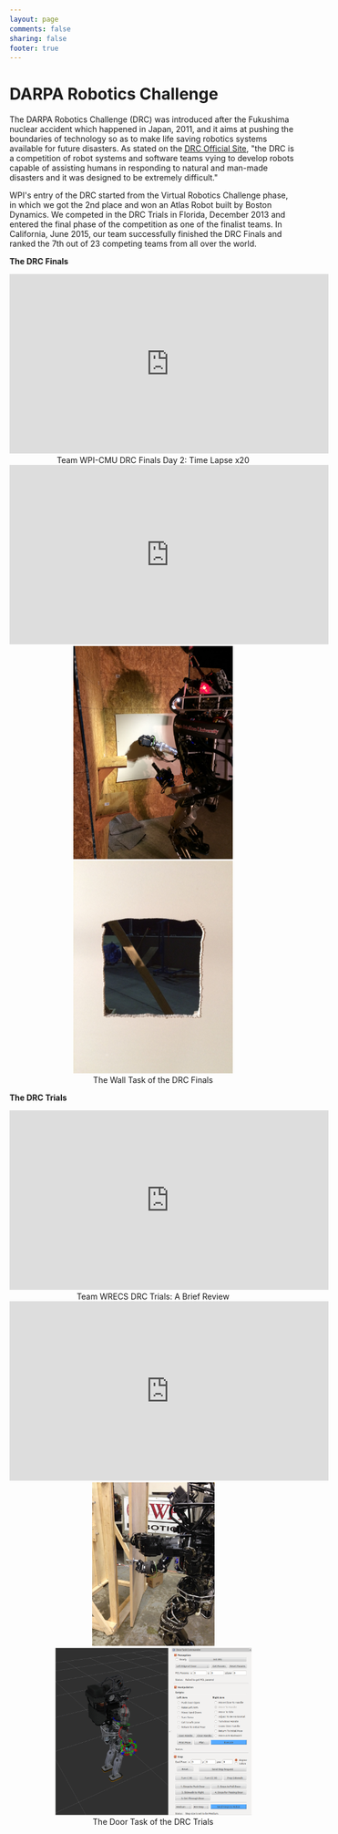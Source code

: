 ```yaml
---
layout: page
comments: false
sharing: false
footer: true
---
```


DARPA Robotics Challenge
======

The DARPA Robotics Challenge (DRC) was introduced after the Fukushima nuclear accident which happened in Japan, 2011, and it aims at pushing the boundaries of technology so as to make life saving robotics systems available for future disasters. As stated on the [DRC Official Site](http://www.theroboticschallenge.org/), "the DRC is a competition of robot systems and software teams vying to develop robots capable of assisting humans in responding to natural and man-made disasters and it was designed to be extremely difficult."

WPI's entry of the DRC started from the Virtual Robotics Challenge phase, in which we got the 2nd place and won an Atlas Robot built by Boston Dynamics. We competed in the DRC Trials in Florida, December 2013 and entered the final phase of the competition as one of the finalist teams. In California, June 2015, our team successfully finished the DRC Finals and ranked the 7th out of 23 competing teams from all over the world.

**The DRC Finals**

<center><iframe width="560" height="315" src="https://www.youtube.com/embed/1PiJtRLJ2BI" frameborder="0" allowfullscreen></iframe></center>

<center>Team WPI-CMU DRC Finals Day 2: Time Lapse x20</center>

<center><iframe width="560" height="315" src="https://www.youtube.com/embed/J-3JWAuBzE8" frameborder="0" allowfullscreen></iframe></center>

<center><img src="/img/projects/drc_drill_robot.JPG" width="280"/>
<img src="/img/projects/drc_drill_hole.JPG" width="280" /></center>

<center>The Wall Task of the DRC Finals</center>

**The DRC Trials**

<center><iframe width="560" height="315" src="https://www.youtube.com/embed/UL3gMu76Nik" frameborder="0" allowfullscreen></iframe></center>

<center>Team WRECS DRC Trials: A Brief Review</center>

<center><iframe width="560" height="315" src="https://www.youtube.com/embed/uPOi-C9TgAU" frameborder="0" allowfullscreen></iframe></center>

<center><img src="/img/projects/drc_door.jpg" width="215" />
<img src="/img/projects/door_task_panel.png" width="345"/></center>

<center>The Door Task of the DRC Trials</center>
